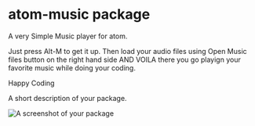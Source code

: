 # atom-music package

A very Simple Music player for atom.

Just press Alt-M to get it up.
Then load your audio files using Open Music files button on the right hand side AND VOILA there you go playign your favorite music while doing your coding.

Happy Coding

A short description of your package.

![A screenshot of your package](https://f.cloud.github.com/assets/69169/2290250/c35d867a-a017-11e3-86be-cd7c5bf3ff9b.gif)
